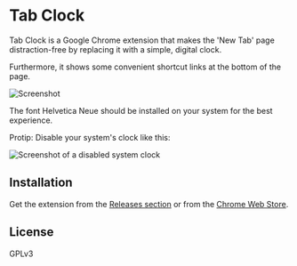 # Tab Clock #

Tab Clock is a Google Chrome extension that makes the 'New Tab' page distraction-free by replacing it with a simple, digital clock.

Furthermore, it shows some convenient shortcut links at the bottom of the page.

![Screenshot](https://cloud.githubusercontent.com/assets/704336/3597308/4fe455ae-0cd0-11e4-8517-4df83ddcd960.png)

The font Helvetica Neue should be installed on your system for the best experience.

Protip: Disable your system's clock like this:

![Screenshot of a disabled system clock](https://camo.githubusercontent.com/0d7a97acb2c5bca7a33df5694fd6fd6b00ec8023/687474703a2f2f692e696d6775722e636f6d2f5344734b732e706e67)

## Installation ##

Get the extension from the [Releases section](https://github.com/JannesMeyer/chrome-tab-clock/releases) or from the [Chrome Web Store](https://chrome.google.com/webstore/detail/tab-clock/mjddhoajkbckpgjlhnanopanjhalbgij).

## License ##

GPLv3